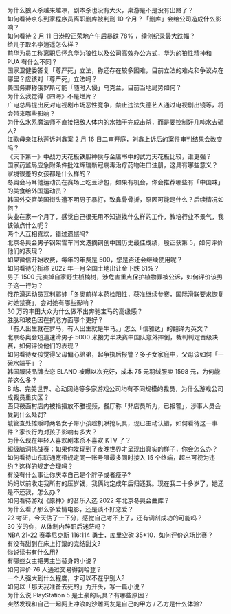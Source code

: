 为什么狼人杀越来越凉，剧本杀也没有大火，桌游是不是没有出路了？  
如何看待京东到家程序员离职删库被判刑 10 个月？「删库」会给公司造成什么影响？  
如何看待 2 月 11 日港股正荣地产午后暴跌 78% ，续创纪录最大跌幅？  
给儿子取名李逍遥怎么样？  
前华为员工称离职后怀念华为狼性以及公司高效办公方式，华为的狼性精神和 PUA 有什么不同？  
国家卫健委答复「尊严死」立法，称还存在较多困难，目前立法的难点和争议点在哪里？应该对「尊严死」立法吗？  
美国务卿称俄罗斯可能「随时入侵」乌克兰，目前当地局势如何？  
为什么我觉得《四海》不是烂片？  
广电总局提出反对电视剧市场恶性竞争，禁止违法失德艺人通过电视剧出镜等，将会带来哪些影响？  
为什么水系魔法师不直接把敌人体内的水抽干完成击杀，而是要控制好几吨水去砸人?  
江歌母亲江秋莲诉刘鑫案 2 月 16 日二审开庭，刘鑫上诉后的案件审判结果会改变吗？  
《天下第一》中战力天花板铁胆神侯与金庸书中的武力天花板比较，谁更强？  
国家药监局应急附条件批准辉瑞新冠病毒治疗药物进口注册，这具有哪些意义？  
家境很差的女孩都是什么样的？  
冬奥会马耳他运动员在赛场上吃豆沙包，如果有机会，你会推荐哪些有「中国味」的美食给外国运动员？  
韩国外交官美国街头遭不明男子暴打，致鼻骨骨折，原因可能是什么？后续情况如何？  
失业在家一个月了，感觉自己很无用不知道找什么样的工作，教培行业不景气，我该做点什么呢？  
两个人互相喜欢，错过遗憾吗?  
北京冬奥会男子钢架雪车闫文港摘铜创中国历史最佳成绩，殷正获第 5，如何评价他们的表现？  
如果微信开始收费，每年的年费是 500，您是否还会继续使用呢？  
如何看待分析称 2022 年一月全国土地出让金下跌 61%？  
男子 1500 元卖掉自家野生桢楠树，涉危害重点保护植物罪被公诉，如何评价该男子这一行为？  
俄花滑运动员瓦利耶娃「冬奥前样本药检阳性，获准继续参赛，国际滑联要求恢复对她禁赛」，会对她有哪些影响？  
30 万的丰田大众为什么做不出奔驰宝马的高级感？  
胜肽和玻色因在抗老方面哪个更好？  
「有人出生就在罗马，有人出生就是牛马。」怎么「信雅达」的翻译为英文？  
北京冬奥会短道速滑男子 5000 米接力半决赛中国队意外摔倒，裁判判定晋级决赛，如何评价他们的表现？  
如何看待女孩觉得父母偏心弟弟，起争执后报警？多子女家庭中，父母该如何「一碗水端平」？  
韩国服装品牌衣恋 ELAND 被曝以次充好，成本 75 元羽绒服卖 1598 元，为何能差这么多？  
B 站、完美世界、心动网络等多家游戏公司均有不同规模的裁员，为什么游戏公司成裁员重灾区？  
西贝莜面村店内被指播放不雅视频，餐厅称「非店员所为，已报警」，涉事人员会受到什么处罚?  
城管查处摊贩时两名女子带小孩趁机哄抢玩具，现已主动认错，如何看待这一事件？家长行为对孩子影响有多大？  
为什么现在年轻人喜欢剧本杀不喜欢 KTV 了？  
超级脑洞挑战赛：如果你发现到了夜晚世界才呈现出真实的样子，你会怎么办？  
如何看待山东联通宽带规定同一账号限最多同时接入 15 个终端，超出可视为违约？这样的规定合理吗？  
有没有什么事让你庆幸自己是个胖子或者瘦子?  
妈妈以前收走我所有的压岁钱，我俩约定成年后归还我。现在我二十多岁了，她还是不还我，怎么办？  
如何看待游戏《原神》的音乐入选 2022 年北京冬奥会曲库？  
为什么看了那么多爱情电影，还是谈不好恋爱？  
22 考研，今天估了一下分，感觉自己考不上了，还有调剂成功的可能吗？  
30 岁的你，从体制内辞职后迷茫吗？  
NBA 21-22 赛季尼克斯 116:114 勇士，库里空砍 35+10，如何评价这场比赛？  
有没有甜到在床上打滚的完结甜文?  
你说读书有什么用?  
有哪些女主把男主当替身的小说？  
如何评价 76 人通过交易得到哈登？  
一个人强大到什么程度，才可以不在乎别人?  
如何以「那天我准备去死的」为开头，写一篇小说？  
为什么说 PlayStation 5 是土豪的玩具？有哪些原因？  
突然发现和自己一起网上冲浪的沙雕网友是自己的甲方 / 乙方是什么体验?  
